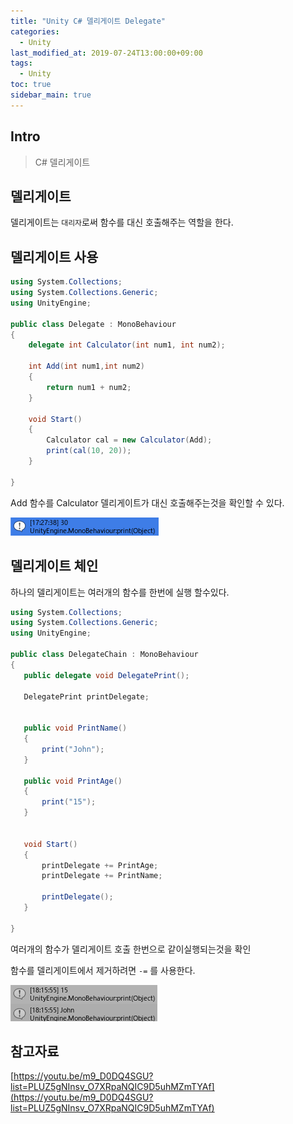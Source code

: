 ```yaml
---
title: "Unity C# 델리게이트 Delegate"
categories: 
  - Unity
last_modified_at: 2019-07-24T13:00:00+09:00
tags: 
  - Unity 
toc: true
sidebar_main: true
---
```


## Intro

> C# 델리게이트

## 델리게이트

델리게이트는 `대리자`로써 함수를 대신 호출해주는 역할을 한다.

## 델리게이트 사용

```c#
using System.Collections;
using System.Collections.Generic;
using UnityEngine;

public class Delegate : MonoBehaviour
{
    delegate int Calculator(int num1, int num2);

    int Add(int num1,int num2)
    {
        return num1 + num2;
    }

    void Start()
    {
        Calculator cal = new Calculator(Add);
        print(cal(10, 20));
    }

}
```

 Add 함수를 Calculator 델리게이트가 대신 호출해주는것을 확인할 수 있다.
 
 ![1](https://github.com/lesslate/lesslate.github.io/blob/master/assets/img/Unity/delegate/1.png?raw=true)
 
 
 
 ## 델리게이트 체인
 
 하나의 델리게이트는 여러개의 함수를 한번에 실행 할수있다.
 
 ```c#
 using System.Collections;
using System.Collections.Generic;
using UnityEngine;

public class DelegateChain : MonoBehaviour
{
    public delegate void DelegatePrint();

    DelegatePrint printDelegate;


    public void PrintName()
    {
        print("John");
    }

    public void PrintAge()
    {
        print("15");
    }

   
    void Start()
    {
        printDelegate += PrintAge;
        printDelegate += PrintName;

        printDelegate();
    }

}
```

여러개의 함수가 델리게이트 호출 한번으로 같이실행되는것을 확인
 
함수를 델리게이트에서 제거하려면 `-=` 를 사용한다.
 

![2](https://github.com/lesslate/lesslate.github.io/blob/master/assets/img/Unity/delegate/2.png?raw=true)


## 참고자료

[https://youtu.be/m9_D0DQ4SGU?list=PLUZ5gNInsv_O7XRpaNQIC9D5uhMZmTYAf](https://youtu.be/m9_D0DQ4SGU?list=PLUZ5gNInsv_O7XRpaNQIC9D5uhMZmTYAf)

